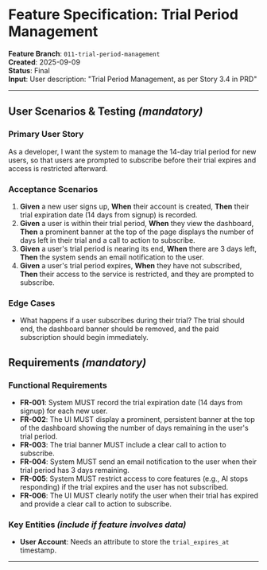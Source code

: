 # Feature Specification: Trial Period Management

**Feature Branch**: `011-trial-period-management`  
**Created**: 2025-09-09  
**Status**: Final  
**Input**: User description: "Trial Period Management, as per Story 3.4 in PRD"

---

## User Scenarios & Testing *(mandatory)*

### Primary User Story
As a developer, I want the system to manage the 14-day trial period for new users, so that users are prompted to subscribe before their trial expires and access is restricted afterward.

### Acceptance Scenarios
1. **Given** a new user signs up, **When** their account is created, **Then** their trial expiration date (14 days from signup) is recorded.
2. **Given** a user is within their trial period, **When** they view the dashboard, **Then** a prominent banner at the top of the page displays the number of days left in their trial and a call to action to subscribe.
3. **Given** a user's trial period is nearing its end, **When** there are 3 days left, **Then** the system sends an email notification to the user.
4. **Given** a user's trial period expires, **When** they have not subscribed, **Then** their access to the service is restricted, and they are prompted to subscribe.

### Edge Cases
- What happens if a user subscribes during their trial? The trial should end, the dashboard banner should be removed, and the paid subscription should begin immediately.

## Requirements *(mandatory)*

### Functional Requirements
- **FR-001**: System MUST record the trial expiration date (14 days from signup) for each new user.
- **FR-002**: The UI MUST display a prominent, persistent banner at the top of the dashboard showing the number of days remaining in the user's trial period.
- **FR-003**: The trial banner MUST include a clear call to action to subscribe.
- **FR-004**: System MUST send an email notification to the user when their trial period has 3 days remaining.
- **FR-005**: System MUST restrict access to core features (e.g., AI stops responding) if the trial expires and the user has not subscribed.
- **FR-006**: The UI MUST clearly notify the user when their trial has expired and provide a clear call to action to subscribe.

### Key Entities *(include if feature involves data)*
- **User Account**: Needs an attribute to store the `trial_expires_at` timestamp.

---